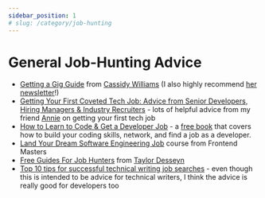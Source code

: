 ```yaml
---
sidebar_position: 1
# slug: /category/job-hunting
---
```


# General Job-Hunting Advice

- [Getting a Gig Guide](https://github.com/cassidoo/getting-a-gig) from [Cassidy Williams](https://cassidoo.co/) (I also highly recommend [her newsletter](https://cassidoo.co/newsletter/)!)
- [Getting Your First Coveted Tech Job: Advice from Senior Developers, Hiring Managers & Industry Recruiters](https://anniebombanie.medium.com/getting-your-first-coveted-tech-job-advice-from-senior-developers-hiring-managers-industry-5e2ed1eb4aa2) - lots of helpful advice from my friend [Annie](https://anniebombanie.com) on getting your first tech job
- [How to Learn to Code & Get a Developer Job](https://www.freecodecamp.org/news/learn-to-code-book/) - a [free book](https://twitter.com/ossia/status/1611473542478024705) that covers how to build your coding skills, network, and find a job as a developer.
- [Land Your Dream Software Engineering Job](https://frontendmasters.com/courses/getting-a-job-v2/) course from Frontend Masters
- [Free Guides For Job Hunters](https://guidancecounselor2-0.notion.site/START-HERE-a50a3a9e954045d494d5e2a69bad3179) from [Taylor Desseyn](https://gun.io/taylor/)
- [Top 10 tips for successful technical writing job searches](https://github.com/barriebyron/techcomm/blob/main/jobsearch/top_10_tips_techcomm_job_search.md) - even though this is intended to be advice for technical writers, I think the advice is really good for developers too
